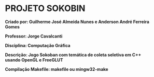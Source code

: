 # PROJETO SOKOBIN
**Criado por: Guilherme José Almeida Nunes e Anderson André Ferreira Gomes**

**Professor: Jorge Cavalcanti**

**Disciplina: Computação Gráfica**

**Descrição: Jogo Sokoban com temática de coleta seletiva em C++ usando OpenGL e FreeGLUT**

**Compilação Makefile: makefile ou mingw32-make**
